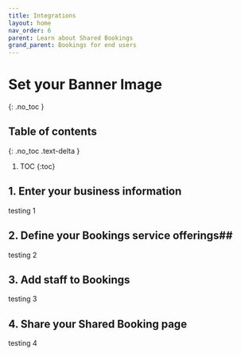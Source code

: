 ```yaml
---
title: Integrations
layout: home
nav_order: 6
parent: Learn about Shared Bookings
grand_parent: Bookings for end users
---
```

# Set your Banner Image
{: .no_toc }

## Table of contents
{: .no_toc .text-delta }

1. TOC
{:toc}


## 1. Enter your business information ##
testing 1
## 2. Define your Bookings service offerings##
testing 2
## 3. Add staff to Bookings ##
testing 3
## 4. Share your Shared Booking page ##
testing 4
